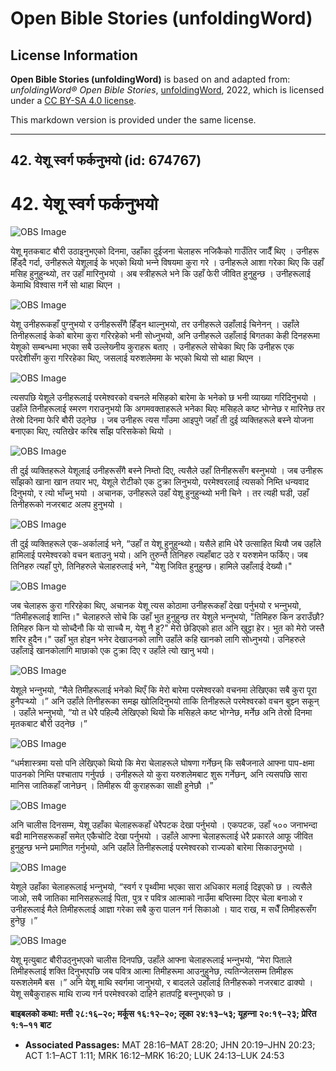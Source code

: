 # Open Bible Stories (unfoldingWord)

## License Information

**Open Bible Stories (unfoldingWord)** is based on and adapted from: _unfoldingWord® Open Bible Stories_, [unfoldingWord](https://unfoldingword.org/utw), 2022, which is licensed under a [CC BY-SA 4.0 license](https://creativecommons.org/licenses/by-sa/4.0/legalcode.en).

This markdown version is provided under the same license.



--------------------------------

## 42. येशू स्वर्ग फर्कनुभयो (id: 674767)

42\. येशू स्वर्ग फर्कनुभयो
==========================

![OBS Image](https://cdn.door43.org/obs/jpg/360px/obs-en-42-01.jpg)

येशू मृतकबाट बौरी उठाइनुभएको दिनमा, उहाँका दुईजना चेलाहरू नजिकैको गाउँतिर जादैँ थिए । उनीहरू हिँड्दै गर्दा, उनीहरूले येशूलाई के भएको थियो भन्‍ने विषयमा कुरा गरे । उनीहरूले आशा गरेका थिए कि उहाँ मसिह हुनुहुन्थ्यो, तर उहाँ मारिनुभयो । अब स्त्रीहरूले भने कि उहाँ फेरी जीवित हुनुहुन्छ । उनीहरूलाई केमाथि विश्‍वास गर्ने सो थाहा थिएन ।

![OBS Image](https://cdn.door43.org/obs/jpg/360px/obs-en-42-02.jpg)

येशू उनीहरूकहाँ पुग्‍नुभयो र उनीहरूसँगै हिँड्न थाल्नुभयो, तर उनीहरूले उहाँलाई चिनेनन् । उहाँले तिनीहरूलाई केको बारेमा कुरा गरिरहेको भनी सोध्‍नुभयो, अनि उनीहरूले उहाँलाई बिगतका केही दिनहरूमा येशूको सम्बन्धमा भएका सबै उल्लेख्‍नीय कुराहरू बताए । उनीहरूले सोचेका थिए कि उनीहरू एक परदेशीसँग कुरा गरिरहेका थिए, जसलाई यरुशलेममा के भएको थियो सो थाहा थिएन ।

![OBS Image](https://cdn.door43.org/obs/jpg/360px/obs-en-42-03.jpg)

त्यसपछि येशूले उनीहरूलाई परमेश्‍वरको वचनले मसिहको बारेमा के भनेको छ भनी व्याख्या गरिदिनुभयो । उहाँले तिनीहरूलाई स्मरण गराउनुभयो कि अगमवक्ताहरूले भनेका थिएः मसिहले कष्ट भोग्‍नेछ र मारिनेछ तर तेस्रो दिनमा फेरि बौरी उठ्नेछ । जब उनीहरू त्यस गाँउमा आइपुगे जहाँ ती दुई व्यक्तिहरूले बस्‍ने योजना बनाएका थिए, त्यतिखेर करिब साँझ परिसकेको थियो ।

![OBS Image](https://cdn.door43.org/obs/jpg/360px/obs-en-42-04.jpg)

ती दुई व्यक्तिहरूले येशूलाई उनीहरूसँगै बस्‍ने निम्तो दिए, त्यसैले उहाँ तिनीहरूसँग बस्‍नुभयो । जब उनीहरू साँझको खाना खान तयार भए, येशूले रोटीको एक टुक्रा लिनुभयो, परमेश्‍वरलाई त्यसको निम्ति धन्यवाद दिनुभयो, र त्यो भाँच्‍नु भयो । अचानक, उनीहरूले उहाँ येशू हुनुहुन्थ्यो भनी चिने । तर त्यही घडी, उहाँ तिनीहरूको नजरबाट अलप हुनुभयो ।

![OBS Image](https://cdn.door43.org/obs/jpg/360px/obs-en-42-05.jpg)

ती दुई व्यक्तिहरूले एक\-अर्कालाई भने, “उहाँ त येशू हुनुहुन्थ्यो। यसैले हामि धेरै उत्‍साहित थियौ जब उहाँले हामिलाई परमेश्‍वरको वचन बताउनु भयो। अनि तुरुन्‍तै तिनिहरु त्यहाँबाट उठे र यरुशमेन फर्किए। जब तिनिहरु त्‍यहाँ पुगे, तिनिहरुले चेलाहरुलाई भने, "येशु जिवित हुनुहुन्‍छ। हामिले उहाँलाई देख्‍यौ।"

![OBS Image](https://cdn.door43.org/obs/jpg/360px/obs-en-42-06.jpg)

जब चेलाहरू कुरा गरिरहेका थिए, अचानक येशू त्यस कोठामा उनीहरूकहाँ देखा पर्नुभयो र भन्‍नुभयो, “तिमीहरूलाई शान्ति।" चेलाहरुले सोचे कि उहाँ भुत हुनुहुन्‍छ तर येशुले भन्‍नुभयो, "तिमिहरु किन डराउँछौ? तिमिहरु किन यो सोच्‍दैनौ कि यो साच्‍चै म, येशु नै हु?" मेरो छेडिएको हात अनि खुट्टा हेर। भुत को मेरो जस्‍तै शरिर हुदैन।" उहाँ भुत होइन भनेर देखाउनको लागि उहाँले कहि खानको लागि सोध्‍नुभयो। उनिहरुले उहाँलाई खानकोलागि माछाको एक टुक्रा दिए र उहाँले त्‍यो खानु भयो।

![OBS Image](https://cdn.door43.org/obs/jpg/360px/obs-en-42-07.jpg)

येशूले भन्‍नुभयो, “मैले तिमीहरूलाई भनेको थिएँ कि मेरो बारेमा परमेश्‍वरको वचनमा लेखिएका सबै कुरा पूरा हुनैपर्‍थ्‍यो ।” अनि उहाँले तिनीहरूका समझ खोलिदिनुभयो ताकि तिनीहरूले परमेश्‍वरको वचन बुझ्‍न सकून् । उहाँले भन्‍नुभयो, “यो त धेरै पहिल्यै लेखिएको थियो कि मसिहले कष्ट भोग्‍नेछ, मर्नेछ अनि तेस्रो दिनमा मृतकबाट बौरी उठ्नेछ ।”

![OBS Image](https://cdn.door43.org/obs/jpg/360px/obs-en-42-08.jpg)

“धर्मशास्‍त्रमा यसो पनि लेखिएको थियो कि मेरा चेलाहरूले घोषणा गर्नेछन् कि सबैजनाले आफ्ना पाप\-क्षमा पाउनको निम्ति पश्‍चाताप गर्नुपर्छ । उनीहरूले यो कुरा यरुशलेमबाट शुरू गर्नेछन्, अनि त्यसपछि सारा मानिस जातिकहाँ जानेछन् । तिमीहरू यी कुराहरूका साक्षी हुनेछौ ।”

![OBS Image](https://cdn.door43.org/obs/jpg/360px/obs-en-42-09.jpg)

अनि चालीस दिनसम्म, येशू उहाँका चेलाहरूकहाँ धेरैपटक देखा पर्नुभयो । एकपटक, उहाँ ५०० जनाभन्दा बढी मानिसहरूकहाँ समेत् एकैचोटि देखा पर्नुभयो । उहाँले आफ्ना चेलाहरूलाई धेरै प्रकारले आफू जीवित हुनुहुन्छ भन्‍ने प्रमाणित गर्नुभयो, अनि उहाँले तिनीहरूलाई परमेश्‍वरको राज्यको बारेमा सिकाउनुभयो ।

![OBS Image](https://cdn.door43.org/obs/jpg/360px/obs-en-42-10.jpg)

येशूले उहाँका चेलाहरूलाई भन्‍नुभयो, “स्वर्ग र पृथ्वीमा भएका सारा अधिकार मलाई दिइएको छ । त्यसैले जाओ, सबै जातिका मानिसहरूलाई पिता, पुत्र र पवित्र आत्माको नाउँमा बप्तिस्मा दिएर चेला बनाओ र उनीहरूलाई मैले तिमीहरूलाई आज्ञा गरेका सबै कुरा पालन गर्न सिकाओ । याद राख, म सधैँ तिमीहरूसँग हुनेछु ।”

![OBS Image](https://cdn.door43.org/obs/jpg/360px/obs-en-42-11.jpg)

येशू मृत्युबाट बौरीउठ्नुभएको चालीस दिनपछि, उहाँले आफ्ना चेलाहरूलाई भन्‍नुभयो, “मेरा पिताले तिमीहरूलाई शक्ति दिनुभएपछि जब पवित्र आत्मा तिमीहरूमा आउनुहुनेछ, त्यतिन्जेलसम्म तिमीहरू यरूशलेममै बस ।” अनि येशू माथि स्वर्गमा जानुभयो, र बादलले उहाँलाई तिनीहरूको नजरबाट ढाक्यो । येशू सबैकुराहरू माथि राज्य गर्न परमेश्‍वरको दाहिने हातपट्टि बस्‍नुभएको छ ।

**बाइबलको कथा: मत्ती २८:१६–२०; मर्कूस १६:१२–२०; लूका २४:१३–५३; यूहन्‍ना २०:१९–२३; प्रेरित १:१–११ बाट**

* **Associated Passages:** MAT 28:16–MAT 28:20; JHN 20:19–JHN 20:23; ACT 1:1–ACT 1:11; MRK 16:12–MRK 16:20; LUK 24:13–LUK 24:53

